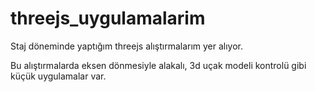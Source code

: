 # threejs_uygulamalarim


Staj döneminde yaptığım threejs alıştırmalarım yer alıyor. 

Bu alıştırmalarda eksen dönmesiyle alakalı, 3d uçak modeli kontrolü gibi küçük uygulamalar var. 
